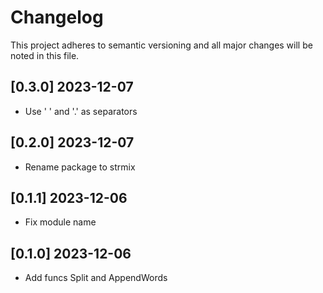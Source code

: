 # Changelog

This project adheres to semantic versioning and all major changes will
be noted in this file.

## [0.3.0] 2023-12-07

- Use ' ' and '.' as separators

## [0.2.0] 2023-12-07

- Rename package to strmix

## [0.1.1] 2023-12-06

- Fix module name

## [0.1.0] 2023-12-06

- Add funcs Split and AppendWords
